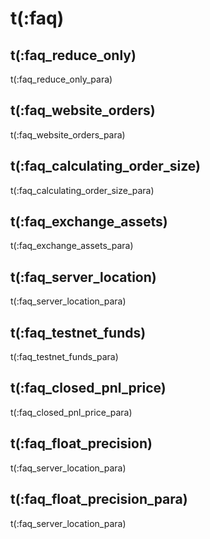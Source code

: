 # t(:faq)
## t(:faq_reduce_only)
t(:faq_reduce_only_para)

## t(:faq_website_orders)
t(:faq_website_orders_para)

## t(:faq_calculating_order_size)
t(:faq_calculating_order_size_para)

## t(:faq_exchange_assets)
t(:faq_exchange_assets_para)

## t(:faq_server_location)
t(:faq_server_location_para)

## t(:faq_testnet_funds)
t(:faq_testnet_funds_para)

## t(:faq_closed_pnl_price)
t(:faq_closed_pnl_price_para)

## t(:faq_float_precision)
t(:faq_server_location_para)

## t(:faq_float_precision_para)
t(:faq_server_location_para)
